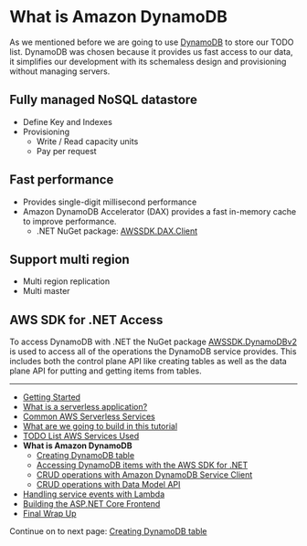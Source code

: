 # What is Amazon DynamoDB

As we mentioned before we are going to use [DynamoDB](https://aws.amazon.com/dynamodb/) to store our TODO list. DynamoDB was chosen because it provides us
fast access to our data, it simplifies our development with its schemaless design and provisioning without managing servers.

## Fully managed NoSQL datastore
* Define Key and Indexes
* Provisioning
  * Write / Read capacity units
  * Pay per request

## Fast performance
* Provides single-digit millisecond performance
* Amazon DynamoDB Accelerator (DAX) provides a fast in-memory cache to improve performance.
  * .NET NuGet package: [AWSSDK.DAX.Client](https://www.nuget.org/packages/AWSSDK.DAX.Client/)

## Support multi region
*  Multi region replication
*  Multi master


## AWS SDK for .NET Access

To access DynamoDB with .NET the NuGet package [AWSSDK.DynamoDBv2](https://www.nuget.org/packages/AWSSDK.DynamoDBv2/) is used to access all of the operations the DynamoDB service provides. This includes both the control plane API like creating tables as well as the data plane API for putting and getting items from tables.

<!-- Generated Navigation -->
---

* [Getting Started](../GettingStarted.md)
* [What is a serverless application?](../WhatIsServerless.md)
* [Common AWS Serverless Services](../CommonServerlessServices.md)
* [What are we going to build in this tutorial](../WhatAreWeBuilding.md)
* [TODO List AWS Services Used](../TODOListServices.md)
* **What is Amazon DynamoDB**
  * [Creating DynamoDB table](../DynamoDBModule/CreateTable.md)
  * [Accessing DynamoDB items with the AWS SDK for .NET](../DynamoDBModule/DotNetDynamoDBAPIs.md)
  * [CRUD operations with Amazon DynamoDB Service Client](../DynamoDBModule/DDBServiceClientAPI.md)
  * [CRUD operations with Data Model API](../DynamoDBModule/DotNetDynamoDBDataModel.md)
* [Handling service events with Lambda](../StreamProcessing/ServiceEvents.md)
* [Building the ASP.NET Core Frontend](../ASP.NETCoreFrontend/TheFrontend.md)
* [Final Wrap Up](../FinalWrapup.md)

Continue on to next page: [Creating DynamoDB table](../DynamoDBModule/CreateTable.md)

